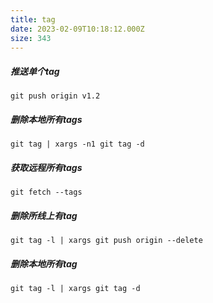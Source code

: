 ```yaml
---
title: tag
date: 2023-02-09T10:18:12.000Z
size: 343
---
```

##### 推送单个tag
```shell
git push origin v1.2
```
##### 删除本地所有tags
```shell
git tag | xargs -n1 git tag -d
```
##### 获取远程所有tags
```shell
git fetch --tags
```
##### 删除所线上有tag
```shell
git tag -l | xargs git push origin --delete
```
##### 删除本地所有tag
```shell
git tag -l | xargs git tag -d
```
